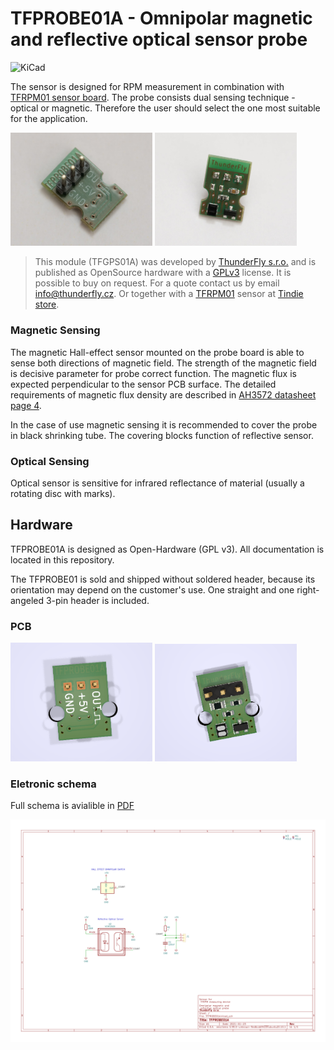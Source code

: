 # TFPROBE01A - Omnipolar magnetic and reflective optical sensor probe

![KiCad](https://github.com/ThunderFly-aerospace/TFPROBE01/workflows/KiCad/badge.svg)

The sensor is designed for RPM measurement in combination with [TFRPM01 sensor board](https://github.com/ThunderFly-aerospace/TFRPM01). The probe consists dual sensing technique - optical or magnetic. Therefore the user should select the one most suitable for the application.

<p float="left">
<img src="/doc/img/TFPROBE01A_connector.jpg" width="45%" />
<img src="/doc/img/TFPROBE01A_sensors.jpg" width="45%" />
</p>

> This module (TFGPS01A) was developed by [ThunderFly s.r.o.](https://www.thunderfly.cz) and is published as OpenSource hardware with a [GPLv3](LICENSE) license. It is possible to buy on request. For a quote contact us by email info@thunderfly.cz. Or together with a [TFRPM01](https://github.com/ThunderFly-aerospace/TFRPM01) sensor at [Tindie store](https://www.tindie.com/products/thunderfly/tfrpm01-drone-rpm-tachometer-sensor/).


### Magnetic Sensing

The magnetic Hall-effect sensor mounted on the probe board is able to sense both directions of magnetic field. The strength of the magnetic field is decisive parameter for probe correct function. The magnetic flux is expected perpendicular to the sensor PCB surface. The detailed requirements of magnetic flux density are described in [AH3572 datasheet page 4](/doc/datasheets/AH3572-1483253.pdf).

In the case of use magnetic sensing it is recommended to cover the probe in black shrinking tube.  The covering blocks function of reflective sensor.

### Optical Sensing

Optical sensor is sensitive for infrared reflectance of material (usually a rotating disc with marks).

## Hardware
TFPROBE01A is designed as Open-Hardware (GPL v3). All documentation is located in this repository.

The TFPROBE01 is sold and shipped without soldered header, because its orientation may depend on the customer's use. One straight and one right-angeled 3-pin header is included.

### PCB

<p float="left">
<img src="/doc/img/TFPROBE01A_top_big.png" width="45%" />
<img src="/doc/img/TFPROBE01A_bot_big.png" width="45%" />
</p>


### Eletronic schema

Full schema is avialible in [PDF](hw/cam/docs/TFPROBE01A_schematic.pdf)

![schema](hw/cam/docs/TFPROBE01A_schematic.svg)
